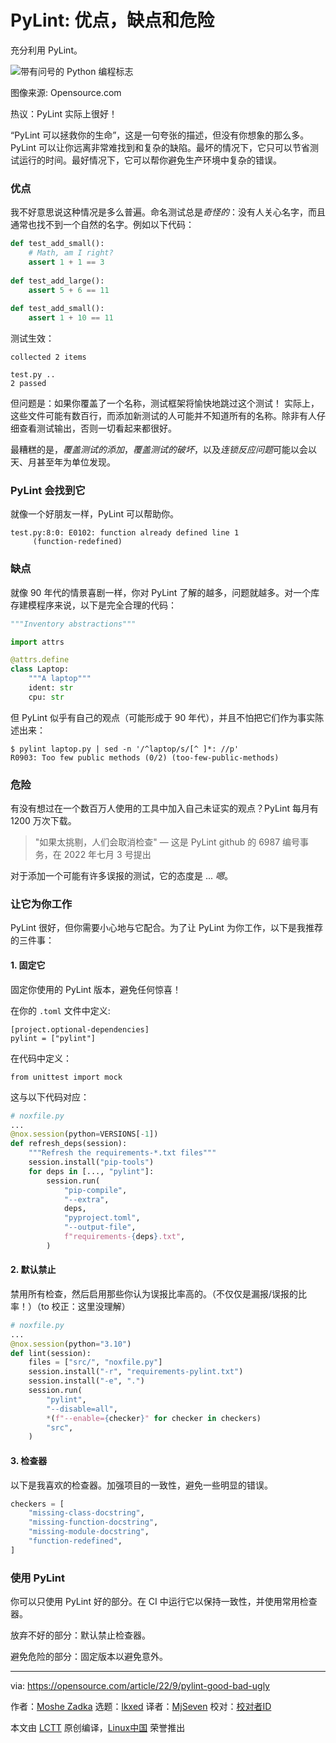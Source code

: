 [#]: subject: "PyLint: The good, the bad, and the ugly"
[#]: via: "https://opensource.com/article/22/9/pylint-good-bad-ugly"
[#]: author: "Moshe Zadka https://opensource.com/users/moshez"
[#]: collector: "lkxed"
[#]: translator: "MjSeven"
[#]: reviewer: " "
[#]: publisher: " "
[#]: url: " "

PyLint: 优点，缺点和危险
======
充分利用 PyLint。

![带有问号的 Python 编程标志][1]

图像来源: Opensource.com

热议：PyLint 实际上很好！

“PyLint 可以拯救你的生命”，这是一句夸张的描述，但没有你想象的那么多。PyLint 可以让你远离非常难找到和复杂的缺陷。最坏的情况下，它只可以节省测试运行的时间。最好情况下，它可以帮你避免生产环境中复杂的错误。

### 优点

我不好意思说这种情况是多么普遍。命名测试总是*奇怪的*：没有人关心名字，而且通常也找不到一个自然的名字。例如以下代码：

```python
def test_add_small():
    # Math, am I right?
    assert 1 + 1 == 3
    
def test_add_large():
    assert 5 + 6 == 11
    
def test_add_small():
    assert 1 + 10 == 11
```

测试生效：

```
collected 2 items                                                                         
test.py .. 
2 passed
```

但问题是：如果你覆盖了一个名称，测试框架将愉快地跳过这个测试！
实际上，这些文件可能有数百行，而添加新测试的人可能并不知道所有的名称。除非有人仔细查看测试输出，否则一切看起来都很好。  

最糟糕的是，*覆盖测试的添加*，*覆盖测试的破坏*，以及*连锁反应问题*可能以会以天、月甚至年为单位发现。

### PyLint 会找到它

就像一个好朋友一样，PyLint 可以帮助你。

```
test.py:8:0: E0102: function already defined line 1
     (function-redefined)
```

### 缺点

就像 90 年代的情景喜剧一样，你对 PyLint 了解的越多，问题就越多。对一个库存建模程序来说，以下是完全合理的代码：

```python
"""Inventory abstractions"""

import attrs

@attrs.define
class Laptop:
    """A laptop"""
    ident: str
    cpu: str
```

但 PyLint 似乎有自己的观点（可能形成于 90 年代），并且不怕把它们作为事实陈述出来：

```
$ pylint laptop.py | sed -n '/^laptop/s/[^ ]*: //p'
R0903: Too few public methods (0/2) (too-few-public-methods)
```

### 危险

有没有想过在一个数百万人使用的工具中加入自己未证实的观点？PyLint 每月有 1200 万次下载。

> "如果太挑剔，人们会取消检查" — 这是 PyLint github 的 6987 编号事务，在 2022 年七月 3 号提出

对于添加一个可能有许多误报的测试，它的态度是 ... *嗯*。

### 让它为你工作

PyLint 很好，但你需要小心地与它配合。为了让 PyLint 为你工作，以下是我推荐的三件事：

#### 1. 固定它

固定你使用的 PyLint 版本，避免任何惊喜！

在你的 `.toml` 文件中定义:

```
[project.optional-dependencies]
pylint = ["pylint"]
```

在代码中定义：

```
from unittest import mock
```

这与以下代码对应：

```python
# noxfile.py
...
@nox.session(python=VERSIONS[-1])
def refresh_deps(session):
    """Refresh the requirements-*.txt files"""
    session.install("pip-tools")
    for deps in [..., "pylint"]:
        session.run(
            "pip-compile",
            "--extra",
            deps,
            "pyproject.toml",
            "--output-file",
            f"requirements-{deps}.txt",
        )
```

#### 2. 默认禁止

禁用所有检查，然后启用那些你认为误报比率高的。（不仅仅是漏报/误报的比率！）（to 校正：这里没理解）

```python
# noxfile.py
...
@nox.session(python="3.10")
def lint(session):
    files = ["src/", "noxfile.py"]
    session.install("-r", "requirements-pylint.txt")
    session.install("-e", ".")
    session.run(
        "pylint",
        "--disable=all",
        *(f"--enable={checker}" for checker in checkers)
        "src",
    )
```

#### 3. 检查器

以下是我喜欢的检查器。加强项目的一致性，避免一些明显的错误。

```python
checkers = [
    "missing-class-docstring",
    "missing-function-docstring",
    "missing-module-docstring",
    "function-redefined",
]
```

### 使用 PyLint

你可以只使用 PyLint 好的部分。在 CI 中运行它以保持一致性，并使用常用检查器。

放弃不好的部分：默认禁止检查器。

避免危险的部分：固定版本以避免意外。

--------------------------------------------------------------------------------

via: https://opensource.com/article/22/9/pylint-good-bad-ugly

作者：[Moshe Zadka][a]
选题：[lkxed][b]
译者：[MjSeven](https://github.com/MjSeven)
校对：[校对者ID](https://github.com/校对者ID)

本文由 [LCTT](https://github.com/LCTT/TranslateProject) 原创编译，[Linux中国](https://linux.cn/) 荣誉推出

[a]: https://opensource.com/users/moshez
[b]: https://github.com/lkxed
[1]: https://opensource.com/sites/default/files/lead-images/python_programming_question.png
